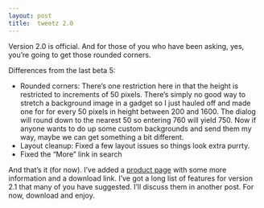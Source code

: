 ```yaml
---
layout: post
title:  tweetz 2.0
---
```

Version 2.0 is official. And for those of you who have been asking, yes, you’re going to get those rounded corners.

Differences from the last beta 5:

  * Rounded corners: There’s one restriction here in that the height is restricted to increments of 50 pixels. There’s simply no good way to stretch a background image in a gadget so I just hauled off and made one for for every 50 pixels in height between 200 and 1600. The dialog will round down to the nearest 50 so entering 760 will yield 750. Now if anyone wants to do up some custom backgrounds and send them my way, maybe we can get something a bit different. 
  * Layout cleanup: Fixed a few layout issues so things look extra purrty. 
  * Fixed the “More” link in search 

And that’s it (for now). I’ve added a [product page](/tweetz) with some more information and a download link. I’ve got a long list of features for version 2.1 that many of you have suggested. I’ll discuss them in another post. For now, download and enjoy.

